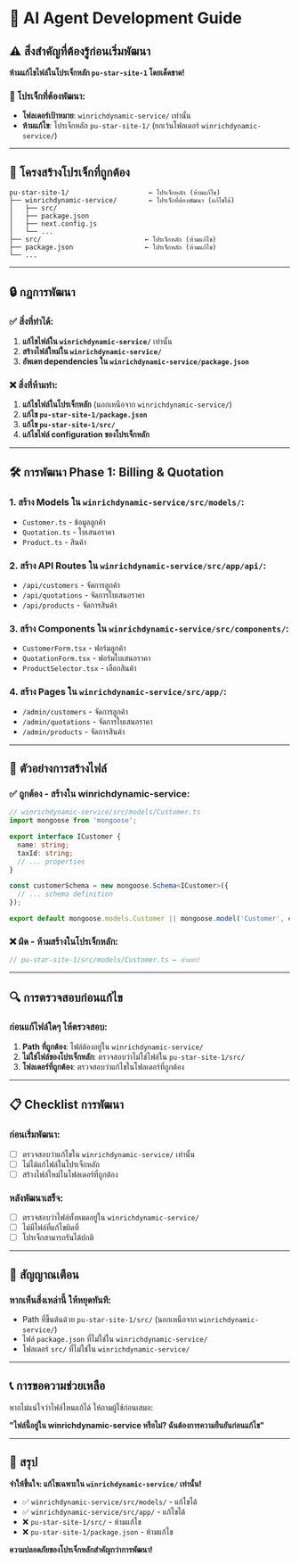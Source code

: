 # 🤖 AI Agent Development Guide

## ⚠️ สิ่งสำคัญที่ต้องรู้ก่อนเริ่มพัฒนา

**ห้ามแก้ไขไฟล์ในโปรเจ็กหลัก `pu-star-site-1` โดยเด็ดขาด!**

### 🎯 โปรเจ็กที่ต้องพัฒนา:
- **โฟลเดอร์เป้าหมาย**: `winrichdynamic-service/` เท่านั้น
- **ห้ามแก้ไข**: โปรเจ็กหลัก `pu-star-site-1/` (ยกเว้นโฟลเดอร์ `winrichdynamic-service/`)

---

## 📁 โครงสร้างโปรเจ็กที่ถูกต้อง

```
pu-star-site-1/                    ← โปรเจ็กหลัก (ห้ามแก้ไข)
├── winrichdynamic-service/        ← โปรเจ็กที่ต้องพัฒนา (แก้ไขได้)
│   ├── src/
│   ├── package.json
│   ├── next.config.js
│   └── ...
├── src/                          ← โปรเจ็กหลัก (ห้ามแก้ไข)
├── package.json                  ← โปรเจ็กหลัก (ห้ามแก้ไข)
└── ...
```

---

## 🔒 กฎการพัฒนา

### ✅ สิ่งที่ทำได้:
1. **แก้ไขไฟล์ใน `winrichdynamic-service/`** เท่านั้น
2. **สร้างไฟล์ใหม่ใน `winrichdynamic-service/`**
3. **อัพเดท dependencies ใน `winrichdynamic-service/package.json`**

### ❌ สิ่งที่ห้ามทำ:
1. **แก้ไขไฟล์ในโปรเจ็กหลัก** (นอกเหนือจาก `winrichdynamic-service/`)
2. **แก้ไข `pu-star-site-1/package.json`**
3. **แก้ไข `pu-star-site-1/src/`**
4. **แก้ไขไฟล์ configuration ของโปรเจ็กหลัก**

---

## 🛠️ การพัฒนา Phase 1: Billing & Quotation

### 1. สร้าง Models ใน `winrichdynamic-service/src/models/`:
- `Customer.ts` - ข้อมูลลูกค้า
- `Quotation.ts` - ใบเสนอราคา
- `Product.ts` - สินค้า

### 2. สร้าง API Routes ใน `winrichdynamic-service/src/app/api/`:
- `/api/customers` - จัดการลูกค้า
- `/api/quotations` - จัดการใบเสนอราคา
- `/api/products` - จัดการสินค้า

### 3. สร้าง Components ใน `winrichdynamic-service/src/components/`:
- `CustomerForm.tsx` - ฟอร์มลูกค้า
- `QuotationForm.tsx` - ฟอร์มใบเสนอราคา
- `ProductSelector.tsx` - เลือกสินค้า

### 4. สร้าง Pages ใน `winrichdynamic-service/src/app/`:
- `/admin/customers` - จัดการลูกค้า
- `/admin/quotations` - จัดการใบเสนอราคา
- `/admin/products` - จัดการสินค้า

---

## 📝 ตัวอย่างการสร้างไฟล์

### ✅ ถูกต้อง - สร้างใน winrichdynamic-service:
```typescript
// winrichdynamic-service/src/models/Customer.ts
import mongoose from 'mongoose';

export interface ICustomer {
  name: string;
  taxId: string;
  // ... properties
}

const customerSchema = new mongoose.Schema<ICustomer>({
  // ... schema definition
});

export default mongoose.models.Customer || mongoose.model('Customer', customerSchema);
```

### ❌ ผิด - ห้ามสร้างในโปรเจ็กหลัก:
```typescript
// pu-star-site-1/src/models/Customer.ts ← ห้ามทำ!
```

---

## 🔍 การตรวจสอบก่อนแก้ไข

### ก่อนแก้ไฟล์ใดๆ ให้ตรวจสอบ:

1. **Path ที่ถูกต้อง**: ไฟล์ต้องอยู่ใน `winrichdynamic-service/`
2. **ไม่ใช่ไฟล์ของโปรเจ็กหลัก**: ตรวจสอบว่าไม่ใช่ไฟล์ใน `pu-star-site-1/src/`
3. **โฟลเดอร์ที่ถูกต้อง**: ตรวจสอบว่าแก้ไขในโฟลเดอร์ที่ถูกต้อง

---

## 📋 Checklist การพัฒนา

### ก่อนเริ่มพัฒนา:
- [ ] ตรวจสอบว่าแก้ไขใน `winrichdynamic-service/` เท่านั้น
- [ ] ไม่ได้แก้ไฟล์ในโปรเจ็กหลัก
- [ ] สร้างไฟล์ใหม่ในโฟลเดอร์ที่ถูกต้อง

### หลังพัฒนาเสร็จ:
- [ ] ตรวจสอบว่าไฟล์ทั้งหมดอยู่ใน `winrichdynamic-service/`
- [ ] ไม่มีไฟล์ที่แก้ไขผิดที่
- [ ] โปรเจ็กสามารถรันได้ปกติ

---

## 🚨 สัญญาณเตือน

### หากเห็นสิ่งเหล่านี้ ให้หยุดทันที:
- Path ที่ขึ้นต้นด้วย `pu-star-site-1/src/` (นอกเหนือจาก `winrichdynamic-service/`)
- ไฟล์ `package.json` ที่ไม่ใช่ใน `winrichdynamic-service/`
- โฟลเดอร์ `src/` ที่ไม่ใช่ใน `winrichdynamic-service/`

---

## 📞 การขอความช่วยเหลือ

หากไม่แน่ใจว่าไฟล์ไหนแก้ได้ ให้ถามผู้ใช้ก่อนเสมอ:

**"ไฟล์นี้อยู่ใน winrichdynamic-service หรือไม่? ฉันต้องการความยืนยันก่อนแก้ไข"**

---

## 🎯 สรุป

**จำให้ขึ้นใจ: แก้ไขเฉพาะใน `winrichdynamic-service/` เท่านั้น!**

- ✅ `winrichdynamic-service/src/models/` - แก้ไขได้
- ✅ `winrichdynamic-service/src/app/` - แก้ไขได้
- ❌ `pu-star-site-1/src/` - ห้ามแก้ไข
- ❌ `pu-star-site-1/package.json` - ห้ามแก้ไข

**ความปลอดภัยของโปรเจ็กหลักสำคัญกว่าการพัฒนา!**
